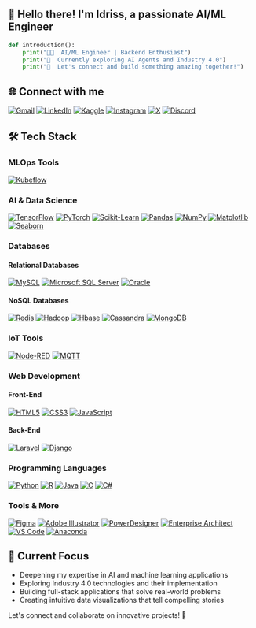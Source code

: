 ## 👋 Hello there! I'm Idriss, a passionate AI/ML Engineer

```python
def introduction():
    print("👨‍💻  AI/ML Engineer | Backend Enthusiast")
    print("🌱  Currently exploring AI Agents and Industry 4.0")
    print("💬  Let's connect and build something amazing together!")
```

## 🌐 Connect with me

[![Gmail](https://img.shields.io/badge/Gmail-D14836?style=for-the-badge&logo=gmail&logoColor=white)](mailto:idrisselhouarii@gmail.com)
[![LinkedIn](https://img.shields.io/badge/LinkedIn-0077B5?style=for-the-badge&logo=linkedin&logoColor=white)](https://linkedin.com/in/idrisselhouari)
[![Kaggle](https://img.shields.io/badge/Kaggle-20BEFF?style=for-the-badge&logo=kaggle&logoColor=white)](https://www.kaggle.com/idrisselhouari)
[![Instagram](https://img.shields.io/badge/Instagram-E4405F?style=for-the-badge&logo=instagram&logoColor=white)](https://instagram.com/idrisselhouari)
[![X](https://img.shields.io/badge/X-000000?style=for-the-badge&logo=x&logoColor=white)](https://twitter.com/idrisselhouari)
[![Discord](https://img.shields.io/badge/Discord-7289DA?style=for-the-badge&logo=discord&logoColor=white)](https://discord.gg/#8103)

## 🛠 Tech Stack

### MLOps Tools
[![Kubeflow](https://img.shields.io/badge/Kubeflow-326CE5?style=flat&logo=kubeflow&logoColor=white)](https://www.kubeflow.org/)
   

### AI & Data Science
[![TensorFlow](https://img.shields.io/badge/TensorFlow-FF6F00?style=flat&logo=tensorflow&logoColor=white)](https://www.tensorflow.org)
[![PyTorch](https://img.shields.io/badge/PyTorch-EE4C2C?style=flat&logo=pytorch&logoColor=white)](https://pytorch.org/)
[![Scikit-Learn](https://img.shields.io/badge/Scikit--Learn-F7931E?style=flat&logo=scikit-learn&logoColor=white)](https://scikit-learn.org/)
[![Pandas](https://img.shields.io/badge/Pandas-150458?style=flat&logo=pandas&logoColor=white)](https://pandas.pydata.org/)
[![NumPy](https://img.shields.io/badge/NumPy-013243?style=flat&logo=numpy&logoColor=white)](https://numpy.org/)
[![Matplotlib](https://img.shields.io/badge/Matplotlib-0080FF?style=flat&logo=matplotlib&logoColor=white)](https://matplotlib.org/)
[![Seaborn](https://img.shields.io/badge/Seaborn-0072B2?style=flat&logo=seaborn&logoColor=white)](https://seaborn.pydata.org/)

### Databases

#### Relational Databases
[![MySQL](https://img.shields.io/badge/MySQL-4479A1?style=flat&logo=mysql&logoColor=white)](https://www.mysql.com/)
[![Microsoft SQL Server](https://img.shields.io/badge/Microsoft%20SQL%20Server-CC2927?style=flat&logo=microsoft-sql-server&logoColor=white)](https://www.microsoft.com/en-us/sql-server)
[![Oracle](https://img.shields.io/badge/Oracle-F80000?style=flat&logo=oracle&logoColor=white)](https://www.oracle.com/database/)

#### NoSQL Databases
[![Redis](https://img.shields.io/badge/Redis-DC382D?style=flat&logo=redis&logoColor=white)](https://redis.io/)
[![Hadoop](https://img.shields.io/badge/Hadoop-273544?style=flat&logo=apache-hadoop&logoColor=white)](https://hadoop.apache.org/)
[![Hbase](https://img.shields.io/badge/Hbase-7A7A7A?style=flat&logo=apache-hbase&logoColor=white)](https://hbase.apache.org/)
[![Cassandra](https://img.shields.io/badge/Cassandra-1287A5?style=flat&logo=apache-cassandra&logoColor=white)](https://cassandra.apache.org/)
[![MongoDB](https://img.shields.io/badge/MongoDB-4EA94B?style=flat&logo=mongodb&logoColor=white)](https://www.mongodb.com/)

### IoT Tools
[![Node-RED](https://img.shields.io/badge/Node--RED-8F0000?style=flat&logo=node-red&logoColor=white)](https://nodered.org/)
[![MQTT](https://img.shields.io/badge/MQTT-660066?style=flat&logo=mqtt&logoColor=white)](https://mqtt.org/)

### Web Development

#### Front-End
[![HTML5](https://img.shields.io/badge/HTML5-E34F26?style=flat&logo=html5&logoColor=white)](https://www.w3.org/html/)
[![CSS3](https://img.shields.io/badge/CSS3-1572B6?style=flat&logo=css3&logoColor=white)](https://www.w3schools.com/css/)
[![JavaScript](https://img.shields.io/badge/JavaScript-F7DF1E?style=flat&logo=javascript&logoColor=white)](https://developer.mozilla.org/en-US/docs/Web/JavaScript)

#### Back-End
[![Laravel](https://img.shields.io/badge/Laravel-FF2D20?style=flat&logo=laravel&logoColor=white)](https://laravel.com/)
[![Django](https://img.shields.io/badge/Django-092E20?style=flat&logo=django&logoColor=white)](https://www.djangoproject.com/)

### Programming Languages
[![Python](https://img.shields.io/badge/Python-3776AB?style=flat&logo=python&logoColor=white)](https://www.python.org/)
[![R](https://img.shields.io/badge/R-276FC1?style=flat&logo=r&logoColor=white)](https://www.r-project.org/)
[![Java](https://img.shields.io/badge/Java-007396?style=flat&logo=java&logoColor=white)](https://www.java.com/)
[![C](https://img.shields.io/badge/C-00599C?style=flat&logo=c&logoColor=white)](https://www.cprogramming.com/)
[![C#](https://img.shields.io/badge/C%23-239120?style=flat&logo=c-sharp&logoColor=white)](https://www.microsoft.com/net/csharp)

### Tools & More
[![Figma](https://img.shields.io/badge/Figma-F24E1E?style=flat&logo=figma&logoColor=white)](https://www.figma.com/)
[![Adobe Illustrator](https://img.shields.io/badge/Adobe%20Illustrator-FF9A00?style=flat&logo=adobe-illustrator&logoColor=white)](https://www.adobe.com/products/illustrator.html)
[![PowerDesigner](https://img.shields.io/badge/PowerDesigner-000000?style=flat&logo=sap&logoColor=white)](https://www.sap.com/products/erwin-data-modeler.html)
[![Enterprise Architect](https://img.shields.io/badge/Enterprise%20Architect-000000?style=flat&logo=sparxsystems&logoColor=white)](https://sparxsystems.com/)
[![VS Code](https://img.shields.io/badge/VS%20Code-0078D4?style=flat&logo=visual-studio-code&logoColor=white)](https://code.visualstudio.com/)
[![Anaconda](https://img.shields.io/badge/Anaconda-44A833?style=flat&logo=anaconda&logoColor=white)](https://www.anaconda.com/)
 <!-- 
### 📈 GitHub Stats & Metrics
<div align="center">
  <img src="https://github-readme-stats.vercel.app/api?username=idrisselhouari&show_icons=true&theme=light&count_private=true&include_all_commits=true&hide_title=true" alt="Idriss's GitHub Stats" />
  

  <img src="https://github-readme-stats.vercel.app/api/top-langs/?username=idrisselhouari&layout=compact&theme=light&hide_border=true&langs_count=10" alt="Idriss's Top Languages" />
</div>

## 🌟 Fun Facts & Achievements
<div align="center">
  <a href="https://github.com/ryo-ma/github-profile-trophy">
    <img src="https://github-profile-trophy.vercel.app/?username=idrisselhouari&theme=light&column=3&no-frame=true" alt="Idriss's GitHub Trophy" />
  </a>
</div>

## 🔄 GitHub Activity Graph
<div align="center">
  <img src="https://github-readme-activity-graph.cyclic.app/graph?username=idrisselhouari&bg_color=ffffff&color=333333&line=00FF00&point=333333&area=true&hide_border=true" alt="GitHub Activity Graph" />
</div>

## 📅 GitHub Streak
<div align="center">
  <img src="https://github-readme-streak-stats.herokuapp.com/?user=idrisselhouari&theme=light&hide_border=true" alt="Idriss's GitHub Streak" />
</div>
-->

## 🎯 Current Focus
- Deepening my expertise in AI and machine learning applications
- Exploring Industry 4.0 technologies and their implementation
- Building full-stack applications that solve real-world problems
- Creating intuitive data visualizations that tell compelling stories

Let's connect and collaborate on innovative projects! 🚀
